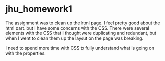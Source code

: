# jhu_homework1

The assignment was to clean up the html page. I feel pretty good about the html part, but I have some concerns with the CSS. There were several elements with the CSS that I thought were duplicating and redundant, but when I went to clean them up the layout on the page was breaking. 

I need to spend more time with CSS to fully understand what is going on with the properties. 
